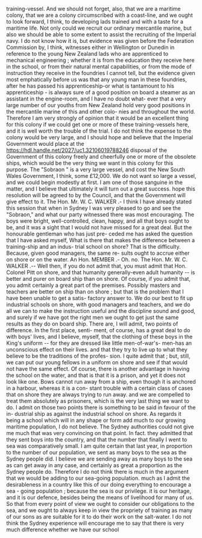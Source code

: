 training-vessel. And we should not forget, also, that we are a maritime colony, that we are a colony circumscribed with a coast-line, and we ought to look forward, I think, to developing lads trained and with a taste for a maritime life. Not only could we recruit our ordinary mercantile marine, but also we should be able to some extent to assist the recruiting of the Imperial navy. I do not know how it is, but evidence was given before the Federation Commission by, I think, witnesses either in Wellington or Dunedin in reference to the young New Zealand lads who are apprenticed to mechanical engineering ; whether it is from the education they receive here in the school, or from their natural mental capabilities, or from the mode of instruction they receive in the foundries I cannot tell, but the evidence given most emphatically before us was that any young man in these foundries, after he has passed his apprenticeship-or what is tantamount to his apprenticeship - is always sure of a good position on board a steamer as an assistant in the engine-room, and I have no doubt what- ever that a very large number of our youths from New Zealand hold very good positions in the mercantile marine of this and other colo- nies and throughout the world. Therefore I am very strongly of opinion that it would be an excellent thing for this colony if we could get one or more of these training-vessels here, and it is well worth the trouble of the trial. I do not think the expense to the colony would be very large, and I should hope and believe that the Imperial Government would place at the https://hdl.handle.net/2027/uc1.32106019788246 disposal of the Government of this colony freely and cheerfully one or more of the obsolete ships, which would be the very thing we want in this colony for this purpose. The "Sobraon " is a very large vessel, and cost the New South Wales Government, I think, some £12,000. We do not want so large a vessel, and we could begin modestly at first. I am one of those sanguine in the matter, and I believe that ultimately it will turn out a great success. hope this resolution will be agreed to by the Council, and that the Government will give effect to it. The Hon. Mr. W. C. WALKER .- I think I have already stated this session that when in Sydney I was very pleased to go and see the "Sobraon," and what our party witnessed there was most encouraging. The boys were bright, well-controlled, clean, happy, and all that boys ought to be, and it was a sight that I would not have missed for a great deal. But the honourable gentleman who has just pre- ceded me has asked the question that I have asked myself, What is there that makes the difference between a training-ship and an indus- trial school on shore? That is the difficulty. Because, given good managers, the same re- sults ought to accrue either on shore or on the water. An Hon. MEMBER .- Oh. no. The Hon. Mr. W. C. WALKER .-- Well then, if you do not admit that, you must admit that Hon. Colonel Pitt on shore, and that humanity generally-even adult humanity -- is better and purer on board ship than on shore. Of course, if you admit that, you admit certainly a great part of the premises. Possibly masters and teachers are better on ship than on shore ; but that is the problem that I have been unable to get a satis- factory answer to. We do our best to fit up industrial schools on shore, with good managers and teachers, and we do all we can to make the instruction useful and the discipline sound and good, and surely if we have got the right men we ought to get just the same results as they do on board ship. There are, I will admit, two points of difference. In the first place, senti- ment, of course, has a great deal to do with boys' lives, and I believe, myself, that the clothing of these boys in the King's uniform -- for they are dressed like little men-of-war's- men-has an unconscious effect on their lives. and that they try to live up to what they believe to be the traditions of the profes- sion. I quite admit that ; but, still, we can put our young fellows in a uniform on shore and see if that would not have the same effect. Of course, there is another advantage in having the school on the water, and that is that it is a prison, and yet it does not look like one. Bows cannot run away from a ship, even though it is anchored in a harbour, whereas it is a con- stant trouble with a certain class of cases that on shore they are always trying to run away. and we are compelled to treat them absolutely as prisoners, which is the very last thing we want to do. I admit on those two points there is something to be said in favour of the in- dustrial ship as against the industrial school on shore. As regards it being a school which will in any shape or form add much to our growing maritime population, I do not believe. The Sydney authorities could not give me much that was very convincing on that point. In fact. they admitted that they sent boys into the country, and that the number that finally I went to sea was comparatively small. I am quite certain that last year, in proportion to the number of our population, we sent as many boys to the sea as the Sydney people did. I believe we are sending away as many boys to the sea as can get away in any case, and certainly as great a proportion as the Sydney people do. Therefore I do not think there is much in the argument that we would be adding to our sea-going population. much as I admit the desirableness in a country like this of our doing everything to encourage a sea - going population ; because the sea is our privilege. it is our heritage, and it is our defence, besides being the means of livelihood for many of us. So that from every point of view we ought to consider our obligations to the sea, and we ought to always keep in view the propriety of training as many of our sons as are suitable for it to do their work on the salt-water. I do not think the Sydney experience will encourage me to say that there is very much difference whether we have our school 